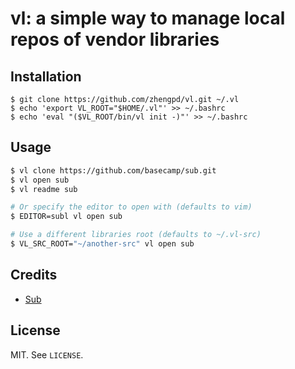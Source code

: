# vl: a simple way to manage local repos of vendor libraries

## Installation

    $ git clone https://github.com/zhengpd/vl.git ~/.vl
    $ echo 'export VL_ROOT="$HOME/.vl"' >> ~/.bashrc
    $ echo 'eval "($VL_ROOT/bin/vl init -)"' >> ~/.bashrc

## Usage

```bash
$ vl clone https://github.com/basecamp/sub.git
$ vl open sub
$ vl readme sub

# Or specify the editor to open with (defaults to vim)
$ EDITOR=subl vl open sub

# Use a different libraries root (defaults to ~/.vl-src)
$ VL_SRC_ROOT="~/another-src" vl open sub
```

## Credits

- [Sub](https://github.com/basecamp/sub)

## License

MIT. See `LICENSE`.
